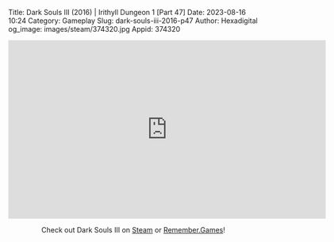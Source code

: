Title: Dark Souls III (2016) | Irithyll Dungeon 1 [Part 47]
Date: 2023-08-16 10:24
Category: Gameplay
Slug: dark-souls-iii-2016-p47
Author: Hexadigital
og_image: images/steam/374320.jpg
Appid: 374320

<center><iframe src="https://www.youtube.com/embed/0O0UEzG4tg8?feature=oembed" allow="accelerometer; autoplay; encrypted-media; gyroscope; picture-in-picture" width="640" height="360" frameborder="0"></iframe>

Check out Dark Souls III on [Steam](https://store.steampowered.com/app/374320/?curator_clanid=34633900) or [Remember.Games](https://remember.games/game/340/dark-souls-iii/)!</center>